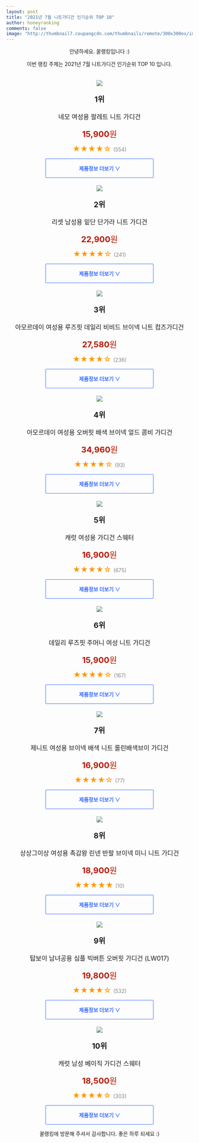 ```yaml
--- 
layout: post 
title: "2021년 7월 니트가디건 인기순위 TOP 10" 
author: honeyranking 
comments: false 
image: "http://thumbnail7.coupangcdn.com/thumbnails/remote/300x300ex/image/vendor_inventory/ba92/ec58028cec9116bd06e1812cd797040c08a00b5725814df0963ddc46e9d7.jpg" 
--- 
```

<p style="text-align: center;">안녕하세요. 꿀랭킹입니다 :)</p> <p style="text-align: center;">이번 랭킹 주제는 2021년 7월 니트가디건 인기순위 TOP 10 입니다.</p><center><img src="http://thumbnail7.coupangcdn.com/thumbnails/remote/300x300ex/image/vendor_inventory/ba92/ec58028cec9116bd06e1812cd797040c08a00b5725814df0963ddc46e9d7.jpg" style="margin-top:20px" /></center> <p style="text-align: center; font-size: 20px"><b>1위</b></p> <p style="text-align: center; font-size: 17px">네모 여성용 팔레트 니트 가디건</p> <p style="text-align: center;"><span style="color: #b61800; font-size: 22px;"><b>15,900</b>원</span></p> <p style="text-align: center;"><span style="color: #ff9600; font-size: 20px;">★★★★☆ </span><span style="color: #878787;">(554)</span></p> <center><a href="https://coupa.ng/b4hSzF"> <div style="font-size: 14px; display: inline-block; padding: 15px 90px; color: #346aff; border-radius: 2px; border: 1px solid #346aff; cursor: pointer;"><b>제품정보 더보기 &or;</b></div> </a></center><center><img src="http://thumbnail10.coupangcdn.com/thumbnails/remote/300x300ex/image/retail/images/260776682706612-65b9fe93-b369-45df-87d3-ed0e098ab7e3.jpg" style="margin-top:20px" /></center> <p style="text-align: center; font-size: 20px"><b>2위</b></p> <p style="text-align: center; font-size: 17px">리셋 남성용 밑단 단가라 니트 가디건</p> <p style="text-align: center;"><span style="color: #b61800; font-size: 22px;"><b>22,900</b>원</span></p> <p style="text-align: center;"><span style="color: #ff9600; font-size: 20px;">★★★★☆ </span><span style="color: #878787;">(241)</span></p> <center><a href="https://coupa.ng/b4hSzG"> <div style="font-size: 14px; display: inline-block; padding: 15px 90px; color: #346aff; border-radius: 2px; border: 1px solid #346aff; cursor: pointer;"><b>제품정보 더보기 &or;</b></div> </a></center><center><img src="http://thumbnail7.coupangcdn.com/thumbnails/remote/300x300ex/image/retail/images/331759285485614-92eaf0dd-bd93-4346-b40f-f89fbbf2a910.jpg" style="margin-top:20px" /></center> <p style="text-align: center; font-size: 20px"><b>3위</b></p> <p style="text-align: center; font-size: 17px">아모르데이 여성용 루즈핏 데일리 비비드 브이넥 니트 컴즈가디건</p> <p style="text-align: center;"><span style="color: #b61800; font-size: 22px;"><b>27,580</b>원</span></p> <p style="text-align: center;"><span style="color: #ff9600; font-size: 20px;">★★★★☆ </span><span style="color: #878787;">(236)</span></p> <center><a href="https://coupa.ng/b4hSzH"> <div style="font-size: 14px; display: inline-block; padding: 15px 90px; color: #346aff; border-radius: 2px; border: 1px solid #346aff; cursor: pointer;"><b>제품정보 더보기 &or;</b></div> </a></center><center><img src="http://thumbnail9.coupangcdn.com/thumbnails/remote/300x300ex/image/retail/images/2020/08/27/10/3/765a4e24-de9d-426c-a75f-e314f71e2413.jpg" style="margin-top:20px" /></center> <p style="text-align: center; font-size: 20px"><b>4위</b></p> <p style="text-align: center; font-size: 17px">아모르데이 여성용 오버핏 배색 브이넥 얼드 콤비 가디건</p> <p style="text-align: center;"><span style="color: #b61800; font-size: 22px;"><b>34,960</b>원</span></p> <p style="text-align: center;"><span style="color: #ff9600; font-size: 20px;">★★★★☆ </span><span style="color: #878787;">(93)</span></p> <center><a href="https://coupa.ng/b4hSzJ"> <div style="font-size: 14px; display: inline-block; padding: 15px 90px; color: #346aff; border-radius: 2px; border: 1px solid #346aff; cursor: pointer;"><b>제품정보 더보기 &or;</b></div> </a></center><center><img src="http://thumbnail7.coupangcdn.com/thumbnails/remote/300x300ex/image/retail/images/607973533878679-7f35acc8-6947-411d-8c7a-b13ebbd0cc28.jpg" style="margin-top:20px" /></center> <p style="text-align: center; font-size: 20px"><b>5위</b></p> <p style="text-align: center; font-size: 17px">캐럿 여성용 가디건 스웨터</p> <p style="text-align: center;"><span style="color: #b61800; font-size: 22px;"><b>16,900</b>원</span></p> <p style="text-align: center;"><span style="color: #ff9600; font-size: 20px;">★★★★☆ </span><span style="color: #878787;">(675)</span></p> <center><a href="https://coupa.ng/b4hSzK"> <div style="font-size: 14px; display: inline-block; padding: 15px 90px; color: #346aff; border-radius: 2px; border: 1px solid #346aff; cursor: pointer;"><b>제품정보 더보기 &or;</b></div> </a></center><center><img src="http://thumbnail8.coupangcdn.com/thumbnails/remote/300x300ex/image/vendor_inventory/a42c/341c5f8ab6933ad22e1e612b05ce9d3721a26ab03d396b4f0e4f0a2ecb96.jpg" style="margin-top:20px" /></center> <p style="text-align: center; font-size: 20px"><b>6위</b></p> <p style="text-align: center; font-size: 17px">데일리 루즈핏 주머니 여성 니트 가디건</p> <p style="text-align: center;"><span style="color: #b61800; font-size: 22px;"><b>15,900</b>원</span></p> <p style="text-align: center;"><span style="color: #ff9600; font-size: 20px;">★★★★☆ </span><span style="color: #878787;">(167)</span></p> <center><a href=""> <div style="font-size: 14px; display: inline-block; padding: 15px 90px; color: #346aff; border-radius: 2px; border: 1px solid #346aff; cursor: pointer;"><b>제품정보 더보기 &or;</b></div> </a></center><center><img src="http://thumbnail10.coupangcdn.com/thumbnails/remote/300x300ex/image/retail/images/150347125681079-98691f50-fc16-46cb-96a9-6f2eb7e196a2.jpg" style="margin-top:20px" /></center> <p style="text-align: center; font-size: 20px"><b>7위</b></p> <p style="text-align: center; font-size: 17px">제니트 여성용 브이넥 배색 니트 롤린배색브이 가디건</p> <p style="text-align: center;"><span style="color: #b61800; font-size: 22px;"><b>16,900</b>원</span></p> <p style="text-align: center;"><span style="color: #ff9600; font-size: 20px;">★★★★☆ </span><span style="color: #878787;">(77)</span></p> <center><a href="https://coupa.ng/b4hSzM"> <div style="font-size: 14px; display: inline-block; padding: 15px 90px; color: #346aff; border-radius: 2px; border: 1px solid #346aff; cursor: pointer;"><b>제품정보 더보기 &or;</b></div> </a></center><center><img src="http://thumbnail8.coupangcdn.com/thumbnails/remote/300x300ex/image/vendor_inventory/22a3/1ab7425a39fb10cca28fd53b4da3cfc4bc82e40188a6d7c5b873d1c7af36.jpg" style="margin-top:20px" /></center> <p style="text-align: center; font-size: 20px"><b>8위</b></p> <p style="text-align: center; font-size: 17px">상상그이상 여성용 촉감왕 린넨 반팔 브이넥 미니 니트 가디건</p> <p style="text-align: center;"><span style="color: #b61800; font-size: 22px;"><b>18,900</b>원</span></p> <p style="text-align: center;"><span style="color: #ff9600; font-size: 20px;">★★★★★ </span><span style="color: #878787;">(10)</span></p> <center><a href="https://coupa.ng/b4hSzO"> <div style="font-size: 14px; display: inline-block; padding: 15px 90px; color: #346aff; border-radius: 2px; border: 1px solid #346aff; cursor: pointer;"><b>제품정보 더보기 &or;</b></div> </a></center><center><img src="http://thumbnail6.coupangcdn.com/thumbnails/remote/300x300ex/image/vendor_inventory/de0e/49e0df56276fb1f6203701763351c06c437f8212eb7242609f69d4ccbf5d.jpg" style="margin-top:20px" /></center> <p style="text-align: center; font-size: 20px"><b>9위</b></p> <p style="text-align: center; font-size: 17px">탑보이 남녀공용 심플 빅버튼 오버핏 가디건 (LW017)</p> <p style="text-align: center;"><span style="color: #b61800; font-size: 22px;"><b>19,800</b>원</span></p> <p style="text-align: center;"><span style="color: #ff9600; font-size: 20px;">★★★★☆ </span><span style="color: #878787;">(532)</span></p> <center><a href="https://coupa.ng/b4hSzP"> <div style="font-size: 14px; display: inline-block; padding: 15px 90px; color: #346aff; border-radius: 2px; border: 1px solid #346aff; cursor: pointer;"><b>제품정보 더보기 &or;</b></div> </a></center><center><img src="http://thumbnail8.coupangcdn.com/thumbnails/remote/300x300ex/image/retail/images/37125232153891-8603833f-bfcd-466f-98b3-7411071f0aeb.jpg" style="margin-top:20px" /></center> <p style="text-align: center; font-size: 20px"><b>10위</b></p> <p style="text-align: center; font-size: 17px">캐럿 남성 베이직 가디건 스웨터</p> <p style="text-align: center;"><span style="color: #b61800; font-size: 22px;"><b>18,500</b>원</span></p> <p style="text-align: center;"><span style="color: #ff9600; font-size: 20px;">★★★★☆ </span><span style="color: #878787;">(303)</span></p> <center><a href="https://coupa.ng/b4hSzR"> <div style="font-size: 14px; display: inline-block; padding: 15px 90px; color: #346aff; border-radius: 2px; border: 1px solid #346aff; cursor: pointer;"><b>제품정보 더보기 &or;</b></div> </a></center> <p style="text-align: center;">꿀랭킹에 방문해 주셔서 감사합니다. 좋은 하루 되세요 :)</p>
